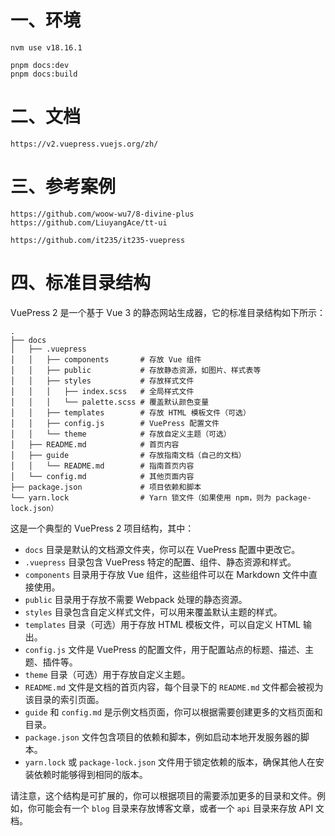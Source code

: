 # 一、环境
```text
nvm use v18.16.1
```
```text
pnpm docs:dev
pnpm docs:build
```

# 二、文档
```text
https://v2.vuepress.vuejs.org/zh/
```

# 三、参考案例
```text
https://github.com/woow-wu7/8-divine-plus
https://github.com/LiuyangAce/tt-ui

https://github.com/it235/it235-vuepress

```

# 四、标准目录结构
VuePress 2 是一个基于 Vue 3 的静态网站生成器，它的标准目录结构如下所示：
```
.
├── docs
│   ├── .vuepress
│   │   ├── components       # 存放 Vue 组件
│   │   ├── public           # 存放静态资源，如图片、样式表等
│   │   ├── styles           # 存放样式文件
│   │   │   ├── index.scss   # 全局样式文件
│   │   │   └── palette.scss # 覆盖默认颜色变量
│   │   ├── templates        # 存放 HTML 模板文件（可选）
│   │   ├── config.js        # VuePress 配置文件
│   │   └── theme            # 存放自定义主题（可选）
│   ├── README.md            # 首页内容
│   ├── guide                # 存放指南文档（自己的文档）
│   │   └── README.md        # 指南首页内容
│   └── config.md            # 其他页面内容
├── package.json             # 项目依赖和脚本
└── yarn.lock                # Yarn 锁文件（如果使用 npm，则为 package-lock.json）
```

这是一个典型的 VuePress 2 项目结构，其中：
- `docs` 目录是默认的文档源文件夹，你可以在 VuePress 配置中更改它。
- `.vuepress` 目录包含 VuePress 特定的配置、组件、静态资源和样式。
- `components` 目录用于存放 Vue 组件，这些组件可以在 Markdown 文件中直接使用。
- `public` 目录用于存放不需要 Webpack 处理的静态资源。
- `styles` 目录包含自定义样式文件，可以用来覆盖默认主题的样式。
- `templates` 目录（可选）用于存放 HTML 模板文件，可以自定义 HTML 输出。
- `config.js` 文件是 VuePress 的配置文件，用于配置站点的标题、描述、主题、插件等。
- `theme` 目录（可选）用于存放自定义主题。
- `README.md` 文件是文档的首页内容，每个目录下的 `README.md` 文件都会被视为该目录的索引页面。
- `guide` 和 `config.md` 是示例文档页面，你可以根据需要创建更多的文档页面和目录。
- `package.json` 文件包含项目的依赖和脚本，例如启动本地开发服务器的脚本。
- `yarn.lock` 或 `package-lock.json` 文件用于锁定依赖的版本，确保其他人在安装依赖时能够得到相同的版本。

请注意，这个结构是可扩展的，你可以根据项目的需要添加更多的目录和文件。例如，你可能会有一个 `blog` 目录来存放博客文章，或者一个 `api` 目录来存放 API 文档。
